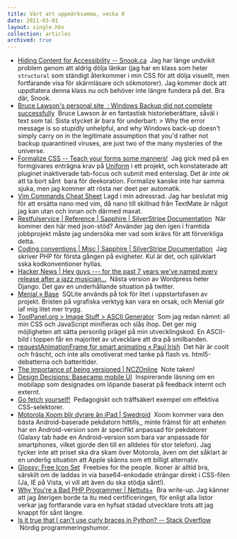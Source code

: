 ```yaml
---
title: Värt att uppmärksamma, vecka 8
date: 2011-03-01
layout: single.hbs
collection: articles
archived: true
---
```

-   [Hiding Content for Accessibility --
    Snook.ca](http://snook.ca/archives/html_and_css/hiding-content-for-accessibility)
     Jag har länge undvikit problem genom att aldrig dölja länkar (jag
    har en klass som heter `structural` som ständigt återkommer i min
    CSS för att dölja visuellt, men fortfarande visa för skärmläsare och
    sökmotorer). Jag kommer dock att uppdtatera denna klass nu och
    behöver inte längre fundera på det. Bra där, Snook.
-   [Bruce Lawson's personal site  : Windows Backup did not complete
    successfully](http://www.brucelawson.co.uk/2011/windows-backup-did-not-complete-successfully/)
     Bruce Lawson är en fantastisk historieberättare, såväl i text som
    tal. Sista stycket är bara för underbart: \> Why the error message
    is so stupidly unhelpful, and why Windows back-up doesn't simply
    carry on in the legitimate assumption that you'd rather not backup
    quarantined viruses, are just two of the many mysteries of the
    universe.
-   [Formalize CSS -- Teach your forms some
    manners!](http://formalize.me/)  Jag gick med på en formgivares
    enträgna krav på [Uniform](http://www.jqueryplugins.com/plugin/223/)
    i ett projekt, och konstaterade att pluginet inaktiverade tab-focus
    och submit med enterslag. Det är *inte ok* att ta bort sånt  bara
    för deekoration. Formalize kanske inte har samma sjuka, men jag
    kommer att rösta ner deet per automatik.
-   [Vim Commands Cheat
    Sheet](http://www.fprintf.net/vimCheatSheet.html) Lagd i min
    adressrad. Jag har beslutat mig för att ersätta nano med vim, då
    nano till skillnad från TextMate är något jag kan utan och innan och
    därmed maxat.
-   [Restfulservice \| Reference \| Sapphire \| SilverStripe
    Documentation](http://doc.silverstripe.org/sapphire/en/reference/restfulservice)
     När kommer den här med json-stöd? Använder jag den igen i framtida
    jobbprojekt måste jag undersöka mer vad som krävs för att
    förverkliga detta.
-   [Coding conventions \| Misc \| Sapphire \| SilverStripe
    Documentation](http://doc.silverstripe.org/sapphire/en/misc/coding-conventions)
     Jag skriver PHP för första gången på evigheter. Kul är det, och
    självklart sska kodkonventioner hyllas.
-   [Hacker News \| Hey guys --- for the past 7 years we've named every
    release after a jazz
    musician...](http://news.ycombinator.com/item?id=2254466)  Nästa
    version av Wordpress heter Django. Det gav en underhållande
    situation på twitter.
-   [Menial » Base](http://menial.co.uk/software/base/)  SQLite används
    på tok för litet i uppstartsfasen av projekt. Bristen på vgrafiska
    verktyg kan vara en orsak, och Menial gör iaf mig litet mer trygg.
-   [ToolPanel.org \> Image Stuff \> ASCII
    Generator](http://www.toolpanel.org/imagestuff/asciigenerator/)  Som
    jag redan nämnt: all min CSS och JavaScript minifieras och slås
    ihop. Det ger mig möjligheten att sätta personlig prägel på min
    utvecklingskod. En ASCII-bild i toppen får en majoritet av
    utvecklare att dra på smilbanden.
-   [requestAnimationFrame for smart animating « Paul
    Irish](http://paulirish.com/2011/requestanimationframe-for-smart-animating/)
     Det här är coolt och fräscht, och inte alls omotiverat med tanke på
    flash vs. html5-debatterna och batteritider.
-   [The importance of being versioned \|
    NCZOnline](http://www.nczonline.net/blog/2011/02/22/the-importance-of-being-versioned/)
     Note taken!
-   [Design Decisions: Basecamp mobile
    UI](http://feedproxy.google.com/~r/37signals/beMH/~3/vZsNCrGzbk0/2778-design-decisions-basecamp-mobile-ui)
     Inspirerande läsning om en mobilapp som designades om löpande
    baserat på feedback internt och externt.
-   [Go fetch
    yourself!](http://www.css-101.org/descendant-selector/go_fetch_yourself.php)
     Pedagogiskt och träffsäkert exempel om effektiva CSS-selektorer.
-   [Motorola Xoom blir dyrare än iPad \|
    Swedroid](http://www.swedroid.se/motorola-xoom-blir-dyrare-an-ipad/)
     Xoom kommer vara den bästa Android-baserade pekdatorn hittills,,
    minte främst för att enheten har en Android-version som är specifikt
    anpassad för pekdatorer (Galaxy tab hade en Android-version som bara
    var anpassade för smartphones, vilket gjorde den till en alldeles
    för stor telefon). Jag tycker inte att priset ska dra skam över
    Motorola, även om det såklart är en underlig situation att Apple
    skänns som ett billigt alternativ.
-   [Glossy: Free Icon
    Set](http://sixrevisions.com/freebies/icons/glossy-free-icon-set/)
     Freebies for the people. Ikoner är alltid bra, särskilt om de
    laddas in via base64-enkodade strängar direkt i CSS-filen (Ja, IE på
    Vista, vi vill att även du ska stödja sånt!).
-   [Why You're a Bad PHP Programmer \|
    Nettuts+](http://net.tutsplus.com/tutorials/php/why-youre-a-bad-php-programmer/)
     Bra write-up. Jag känner att jag återigen borde ta itu med
    certificeringen, för enligt alla listor verkar jag fortfarande vara
    en hyfsat städad utvecklare trots att jag knappt för sånt längre.
-   [Is it true that I can't use curly braces in Python? -- Stack
    Overflow](http://stackoverflow.com/questions/1936190/is-it-true-that-i-cant-use-curly-braces-in-python)
     Nördig programmeringshumor.